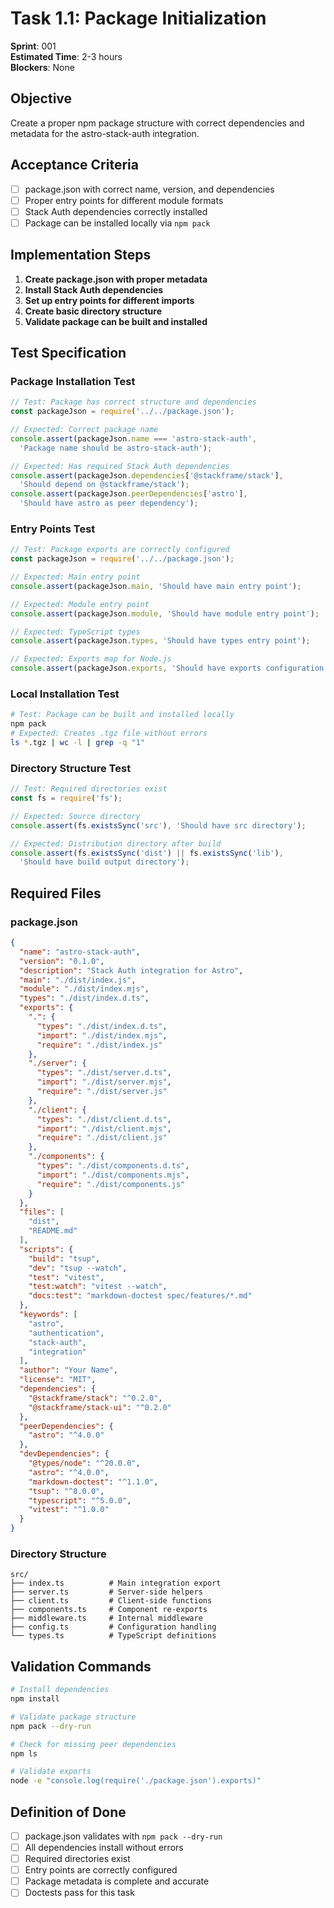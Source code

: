 # Task 1.1: Package Initialization

**Sprint**: 001  
**Estimated Time**: 2-3 hours  
**Blockers**: None

## Objective

Create a proper npm package structure with correct dependencies and metadata for the astro-stack-auth integration.

## Acceptance Criteria

- [ ] package.json with correct name, version, and dependencies
- [ ] Proper entry points for different module formats
- [ ] Stack Auth dependencies correctly installed
- [ ] Package can be installed locally via `npm pack`

## Implementation Steps

1. **Create package.json with proper metadata**
2. **Install Stack Auth dependencies**
3. **Set up entry points for different imports**
4. **Create basic directory structure**
5. **Validate package can be built and installed**

## Test Specification

### Package Installation Test

```javascript
// Test: Package has correct structure and dependencies
const packageJson = require('../../package.json');

// Expected: Correct package name
console.assert(packageJson.name === 'astro-stack-auth', 
  'Package name should be astro-stack-auth');

// Expected: Has required Stack Auth dependencies
console.assert(packageJson.dependencies['@stackframe/stack'], 
  'Should depend on @stackframe/stack');
console.assert(packageJson.peerDependencies['astro'], 
  'Should have astro as peer dependency');
```

### Entry Points Test

```javascript
// Test: Package exports are correctly configured
const packageJson = require('../../package.json');

// Expected: Main entry point
console.assert(packageJson.main, 'Should have main entry point');

// Expected: Module entry point  
console.assert(packageJson.module, 'Should have module entry point');

// Expected: TypeScript types
console.assert(packageJson.types, 'Should have types entry point');

// Expected: Exports map for Node.js
console.assert(packageJson.exports, 'Should have exports configuration');
```

### Local Installation Test

```bash
# Test: Package can be built and installed locally
npm pack
# Expected: Creates .tgz file without errors
ls *.tgz | wc -l | grep -q "1"
```

### Directory Structure Test

```javascript
// Test: Required directories exist
const fs = require('fs');

// Expected: Source directory
console.assert(fs.existsSync('src'), 'Should have src directory');

// Expected: Distribution directory after build
console.assert(fs.existsSync('dist') || fs.existsSync('lib'), 
  'Should have build output directory');
```

## Required Files

### package.json
```json
{
  "name": "astro-stack-auth",
  "version": "0.1.0",
  "description": "Stack Auth integration for Astro",
  "main": "./dist/index.js",
  "module": "./dist/index.mjs",
  "types": "./dist/index.d.ts",
  "exports": {
    ".": {
      "types": "./dist/index.d.ts",
      "import": "./dist/index.mjs",
      "require": "./dist/index.js"
    },
    "./server": {
      "types": "./dist/server.d.ts", 
      "import": "./dist/server.mjs",
      "require": "./dist/server.js"
    },
    "./client": {
      "types": "./dist/client.d.ts",
      "import": "./dist/client.mjs", 
      "require": "./dist/client.js"
    },
    "./components": {
      "types": "./dist/components.d.ts",
      "import": "./dist/components.mjs",
      "require": "./dist/components.js"
    }
  },
  "files": [
    "dist",
    "README.md"
  ],
  "scripts": {
    "build": "tsup",
    "dev": "tsup --watch",
    "test": "vitest",
    "test:watch": "vitest --watch",
    "docs:test": "markdown-doctest spec/features/*.md"
  },
  "keywords": [
    "astro",
    "authentication",
    "stack-auth",
    "integration"
  ],
  "author": "Your Name",
  "license": "MIT",
  "dependencies": {
    "@stackframe/stack": "^0.2.0",
    "@stackframe/stack-ui": "^0.2.0"
  },
  "peerDependencies": {
    "astro": "^4.0.0"
  },
  "devDependencies": {
    "@types/node": "^20.0.0",
    "astro": "^4.0.0",
    "markdown-doctest": "^1.1.0",
    "tsup": "^8.0.0",
    "typescript": "^5.0.0",
    "vitest": "^1.0.0"
  }
}
```

### Directory Structure
```
src/
├── index.ts          # Main integration export
├── server.ts         # Server-side helpers
├── client.ts         # Client-side functions  
├── components.ts     # Component re-exports
├── middleware.ts     # Internal middleware
├── config.ts         # Configuration handling
└── types.ts          # TypeScript definitions
```

## Validation Commands

```bash
# Install dependencies
npm install

# Validate package structure
npm pack --dry-run

# Check for missing peer dependencies
npm ls

# Validate exports
node -e "console.log(require('./package.json').exports)"
```

## Definition of Done

- [ ] package.json validates with `npm pack --dry-run`
- [ ] All dependencies install without errors
- [ ] Required directories exist
- [ ] Entry points are correctly configured
- [ ] Package metadata is complete and accurate
- [ ] Doctests pass for this task
